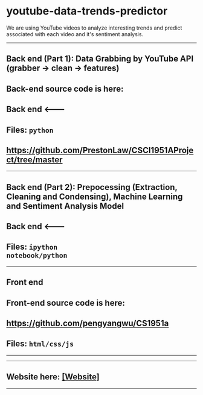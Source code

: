 # youtube-data-trends-predictor
We are using YouTube videos to analyze interesting trends and predict associated with each video and it's sentiment analysis.

---------------------------------------------------------
##        Back end (Part 1): Data Grabbing by YouTube API (grabber -> clean -> features)

## Back-end source code is here:

##        Back end  <---
##    Files:  <code>python</code>

## https://github.com/PrestonLaw/CSCI1951AProject/tree/master


---------------------------------------------------------
##        Back end (Part 2): Prepocessing (Extraction, Cleaning and Condensing), Machine Learning and Sentiment Analysis Model

##        Back end  <---
##    Files:  <code>ipython notebook/python</code>


---------------------------------------------------------
##        Front end  

## Front-end source code is here:

## https://github.com/pengyangwu/CS1951a

##    Files:  <code>html/css/js </code>
---------------------------------------------------------


---------------------------------------------------------
##        Website here: [[Website]](https://pengyangwu.github.io/CS1951a/)
---------------------------------------------------------

